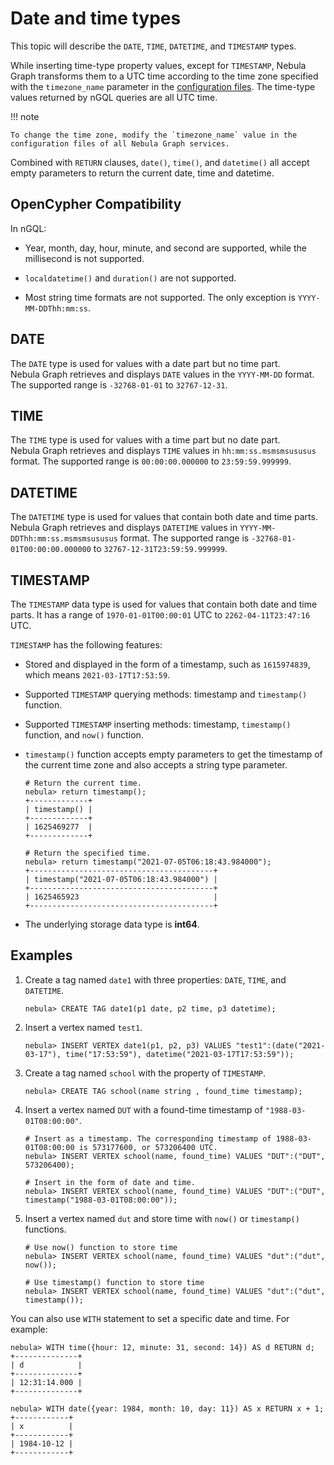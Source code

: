 # Date and time types

This topic will describe the `DATE`, `TIME`, `DATETIME`, and `TIMESTAMP` types.

While inserting time-type property values, except for `TIMESTAMP`, Nebula Graph transforms them to a UTC time according to the time zone specified with the `timezone_name` parameter in the [configuration files](../../5.configurations-and-logs/1.configurations/1.configurations.md). The time-type values returned by nGQL queries are all UTC time.

!!! note

    To change the time zone, modify the `timezone_name` value in the configuration files of all Nebula Graph services.

Combined with `RETURN` clauses, `date()`, `time()`, and `datetime()` all accept empty parameters to return the current date, time and datetime.

## OpenCypher Compatibility

In nGQL:

- Year, month, day, hour, minute, and second are supported, while the millisecond is not supported.

- `localdatetime()` and `duration()` are not supported.

- Most string time formats are not supported. The only exception is `YYYY-MM-DDThh:mm:ss`.

## DATE

The `DATE` type is used for values with a date part but no time part. Nebula Graph retrieves and displays `DATE` values in the `YYYY-MM-DD` format. The supported range is `-32768-01-01` to `32767-12-31`.

## TIME

The `TIME` type is used for values with a time part but no date part. Nebula Graph retrieves and displays `TIME` values in `hh:mm:ss.msmsmsususus` format. The supported range is `00:00:00.000000` to `23:59:59.999999`.

## DATETIME

The `DATETIME` type is used for values that contain both date and time parts. Nebula Graph retrieves and displays `DATETIME` values in `YYYY-MM-DDThh:mm:ss.msmsmsususus` format. The supported range is `-32768-01-01T00:00:00.000000` to `32767-12-31T23:59:59.999999`.

## TIMESTAMP

The `TIMESTAMP` data type is used for values that contain both date and time parts. It has a range of `1970-01-01T00:00:01` UTC to `2262-04-11T23:47:16` UTC.

`TIMESTAMP` has the following features:

- Stored and displayed in the form of a timestamp, such as `1615974839`, which means `2021-03-17T17:53:59`.

- Supported `TIMESTAMP` querying methods: timestamp and `timestamp()` function.

- Supported `TIMESTAMP` inserting methods: timestamp, `timestamp()` function, and `now()` function.

- `timestamp()` function accepts empty parameters to get the timestamp of the current time zone and also accepts a string type parameter.
   
   ```ngql
   # Return the current time.
   nebula> return timestamp();
   +-------------+
   | timestamp() |
   +-------------+
   | 1625469277  |
   +-------------+

   # Return the specified time.
   nebula> return timestamp("2021-07-05T06:18:43.984000");
   +-----------------------------------------+
   | timestamp("2021-07-05T06:18:43.984000") |
   +-----------------------------------------+
   | 1625465923                              |
   +-----------------------------------------+
   ```

- The underlying storage data type is **int64**.

## Examples

1. Create a tag named `date1` with three properties: `DATE`, `TIME`, and `DATETIME`.

    ```ngql
    nebula> CREATE TAG date1(p1 date, p2 time, p3 datetime);
    ```

2. Insert a vertex named `test1`.

    ```ngql
    nebula> INSERT VERTEX date1(p1, p2, p3) VALUES "test1":(date("2021-03-17"), time("17:53:59"), datetime("2021-03-17T17:53:59"));
    ```

3. Create a tag named `school` with the property of `TIMESTAMP`.

    ```ngql
    nebula> CREATE TAG school(name string , found_time timestamp);
    ```

4. Insert a vertex named `DUT` with a found-time timestamp of `"1988-03-01T08:00:00"`.

    ```ngql
    # Insert as a timestamp. The corresponding timestamp of 1988-03-01T08:00:00 is 573177600, or 573206400 UTC.
    nebula> INSERT VERTEX school(name, found_time) VALUES "DUT":("DUT", 573206400);

    # Insert in the form of date and time.
    nebula> INSERT VERTEX school(name, found_time) VALUES "DUT":("DUT", timestamp("1988-03-01T08:00:00"));
    ```

5. Insert a vertex named `dut` and store time with `now()` or `timestamp()` functions.

    ```ngql
    # Use now() function to store time
    nebula> INSERT VERTEX school(name, found_time) VALUES "dut":("dut", now());

    # Use timestamp() function to store time
    nebula> INSERT VERTEX school(name, found_time) VALUES "dut":("dut", timestamp());
    ```

You can also use `WITH` statement to set a specific date and time. For example:

```ngql
nebula> WITH time({hour: 12, minute: 31, second: 14}) AS d RETURN d;
+--------------+
| d            |
+--------------+
| 12:31:14.000 |
+--------------+

nebula> WITH date({year: 1984, month: 10, day: 11}) AS x RETURN x + 1;
+------------+
| x          |
+------------+
| 1984-10-12 |
+------------+
```
